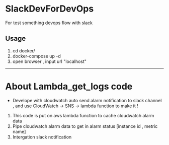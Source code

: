 # SlackDevForDevOps
For test something devops flow with slack

## Usage
1. cd docker/
2. docker-compose up -d
3. open browser , input url "localhost"

---

# About Lambda_get_logs code
- Develope with cloudwatch auto send alarm notification to slack channel , and use CloudWatch -> SNS -> lambda function to make it !

1. This code is put on aws lambda function to cache cloudwatch alarm data
2. Pipe cloudwatch alarm data to get in alarm status [instance id , metric name]
3. Intergation slack notification 


